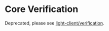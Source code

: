 # Core Verification

Deprecated, please see [light-client/verification](https://github.com/KYVENetwork/celestia-core/blob/v0.34.x/spec/light-client/verification).
